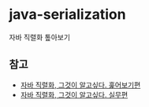 # java-serialization
자바 직렬화 톺아보기


## 참고
- [자바 직렬화, 그것이 알고싶다. 훑어보기편](https://techblog.woowahan.com/2550/)
- [자바 직렬화, 그것이 알고싶다. 실무편](https://techblog.woowahan.com/2551/)
